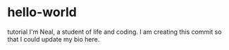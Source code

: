 # hello-world
tutorial
I'm Neal, a student of life and coding. I am creating this commit so that I could update my bio here.
